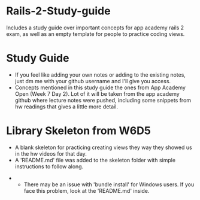 # Rails-2-Study-guide
Includes a study guide over important concepts for app academy rails 2 exam, as well as an empty template for people to practice coding views.


# Study Guide
- If you feel like adding your own notes or adding to the existing notes, just dm me with your github username and I'll give you access.
- Concepts mentioned in this study guide the ones from App Academy Open (Week 7 Day 2). Lot of it will be taken from the app academy github where lecture notes were pushed, including some snippets from hw readings that gives a little more detail. 

# Library Skeleton from W6D5
- A blank skeleton for practicing creating views they way they showed us in the hw videos for that day.
- A 'README.md' file was added to the skeleton folder with simple instructions to follow along.
* * There may be an issue with 'bundle install' for Windows users. If you face this problem, look at the 'README.md' inside.
